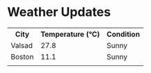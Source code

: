 # Weather Updates

<!-- WEATHER-UPDATE-START -->
<table><tr><th>City</th><th>Temperature (°C)</th><th>Condition</th></tr><tr><td>Valsad</td><td>27.8</td><td>Sunny</td></tr><tr><td>Boston</td><td>11.1</td><td>Sunny</td></tr><tr><td></td><td></td><td></td></tr></table>
<!-- WEATHER-UPDATE-END -->
